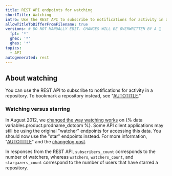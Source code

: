 ```yaml
---
title: REST API endpoints for watching
shortTitle: Watching
intro: Use the REST API to subscribe to notifications for activity in a repository.
allowTitleToDifferFromFilename: true
versions: # DO NOT MANUALLY EDIT. CHANGES WILL BE OVERWRITTEN BY A 🤖
  fpt: '*'
  ghec: '*'
  ghes: '*'
topics:
  - API
autogenerated: rest
---
```


## About watching

You can use the REST API to subscribe to notifications for activity in a repository. To bookmark a repository instead, see "[AUTOTITLE](/rest/activity/starring)."

### Watching versus starring

In August 2012, we [changed the way watching
works](https://github.com/blog/1204-notifications-stars) on {% data variables.product.prodname_dotcom %}. Some API
client applications may still be using the original "watcher" endpoints for accessing
this data. You should now use the "star" endpoints instead. For more information, "[AUTOTITLE](/rest/activity/starring)" and the [changelog post](https://developer.github.com/changes/2012-09-05-watcher-api/).

In responses from the REST API, `subscribers_count` corresponds to the number of watchers, whereas `watchers`, `watchers_count`, and `stargazers_count` correspond to the number of users that have starred a repository.

<!-- Content after this section is automatically generated -->
